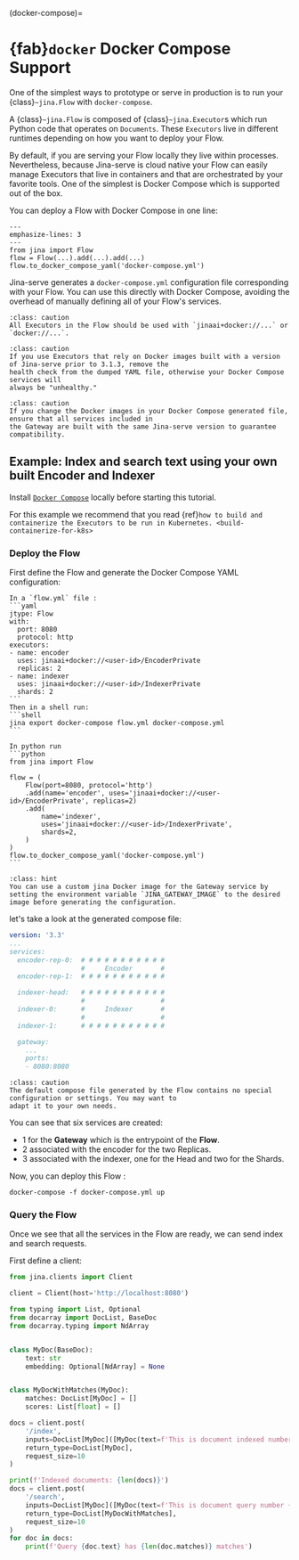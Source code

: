 (docker-compose)=
# {fab}`docker` Docker Compose Support

One of the simplest ways to prototype or serve in
production is to run your {class}`~jina.Flow` with `docker-compose`.

A {class}`~jina.Flow` is composed of {class}`~jina.Executor`s which run Python code
that operates on `Documents`. These `Executors` live in different runtimes depending on how you want to deploy
your Flow. 

By default, if you are serving your Flow locally they live within processes. Nevertheless, 
because Jina-serve is cloud native your Flow can easily manage Executors that live in containers and that are
orchestrated by your favorite tools. One of the simplest is Docker Compose which is supported out of the box. 

You can deploy a Flow with Docker Compose in one line:


```{code-block} python
---
emphasize-lines: 3
---
from jina import Flow
flow = Flow(...).add(...).add(...)
flow.to_docker_compose_yaml('docker-compose.yml')
```

Jina-serve generates a `docker-compose.yml` configuration file corresponding with your Flow. You can use this directly with 
Docker Compose, avoiding the overhead of manually defining all of your Flow's services.

````{admonition} Use Docker-based Executors
:class: caution
All Executors in the Flow should be used with `jinaai+docker://...` or `docker://...`.
````

````{admonition} Health check available from 3.1.3
:class: caution
If you use Executors that rely on Docker images built with a version of Jina-serve prior to 3.1.3, remove the 
health check from the dumped YAML file, otherwise your Docker Compose services will 
always be "unhealthy."
````

````{admonition} Matching Jina-serve versions
:class: caution
If you change the Docker images in your Docker Compose generated file, ensure that all services included in
the Gateway are built with the same Jina-serve version to guarantee compatibility.
````

## Example: Index and search text using your own built Encoder and Indexer

Install [`Docker Compose`](https://docs.docker.com/compose/install/) locally before starting this tutorial.

For this example we recommend that you read {ref}`how to build and containerize the Executors to be run in Kubernetes. <build-containerize-for-k8s>`

### Deploy the Flow

First define the Flow and generate the Docker Compose YAML configuration:


````{tab} YAML
In a `flow.yml` file :
```yaml
jtype: Flow
with:
  port: 8080
  protocol: http
executors:
- name: encoder
  uses: jinaai+docker://<user-id>/EncoderPrivate
  replicas: 2
- name: indexer
  uses: jinaai+docker://<user-id>/IndexerPrivate
  shards: 2
```
Then in a shell run:
```shell
jina export docker-compose flow.yml docker-compose.yml 
```
````


````{tab} Python
In python run
```python
from jina import Flow

flow = (
    Flow(port=8080, protocol='http')
    .add(name='encoder', uses='jinaai+docker://<user-id>/EncoderPrivate', replicas=2)
    .add(
        name='indexer',
        uses='jinaai+docker://<user-id>/IndexerPrivate',
        shards=2,
    )
)
flow.to_docker_compose_yaml('docker-compose.yml')
```
````

````{admonition} Hint
:class: hint
You can use a custom jina Docker image for the Gateway service by setting the environment variable `JINA_GATEWAY_IMAGE` to the desired image before generating the configuration.
````

let's take a look at the generated compose file:
```yaml
version: '3.3'
...
services:
  encoder-rep-0:  # # # # # # # # # # #          
                  #     Encoder       #
  encoder-rep-1:  # # # # # # # # # # #

  indexer-head:   # # # # # # # # # # #          
                  #                   #
  indexer-0:      #     Indexer       #
                  #                   #
  indexer-1:      # # # # # # # # # # #

  gateway: 
    ...
    ports:
    - 8080:8080
```

```{tip} 
:class: caution
The default compose file generated by the Flow contains no special configuration or settings. You may want to 
adapt it to your own needs.
```

You can see that six services are created:

- 1 for the **Gateway** which is the entrypoint of the **Flow**.
- 2 associated with the encoder for the two Replicas.
- 3 associated with the indexer, one for the Head and two for the Shards.

Now, you can deploy this Flow :

```shell
docker-compose -f docker-compose.yml up
```

### Query the Flow

Once we see that all the services in the Flow are ready, we can send index and search requests.

First define a client:
```python
from jina.clients import Client

client = Client(host='http://localhost:8080')
```


```python
from typing import List, Optional
from docarray import DocList, BaseDoc
from docarray.typing import NdArray


class MyDoc(BaseDoc):
    text: str
    embedding: Optional[NdArray] = None


class MyDocWithMatches(MyDoc):
    matches: DocList[MyDoc] = []
    scores: List[float] = []

docs = client.post(
    '/index',
    inputs=DocList[MyDoc]([MyDoc(text=f'This is document indexed number {i}') for i in range(100)]),
    return_type=DocList[MyDoc],
    request_size=10
)

print(f'Indexed documents: {len(docs)}')
docs = client.post(
    '/search',
    inputs=DocList[MyDoc]([MyDoc(text=f'This is document query number {i}') for i in range(10)]),
    return_type=DocList[MyDocWithMatches],
    request_size=10
)
for doc in docs:
    print(f'Query {doc.text} has {len(doc.matches)} matches')
```
